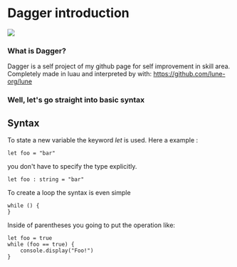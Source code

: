 # Dagger introduction

<img src="ibb.co/LrgDR8B">

### What is Dagger? 
Dagger is a self project of my github page for self improvement in skill area. Completely made in luau and interpreted by with: https://github.com/lune-org/lune

### Well, let's go straight into basic syntax

## Syntax

To state a new variable the keyword *let* is used. Here a example :
```
let foo = "bar"
```
you don't have to specify the type explicitly.
```
let foo : string = "bar"
```
To create a loop the syntax is even simple
```
while () {
}
```
Inside of parentheses you going to put the operation like:
```
let foo = true
while (foo == true) {
	console.display("Foo!")
}
```
